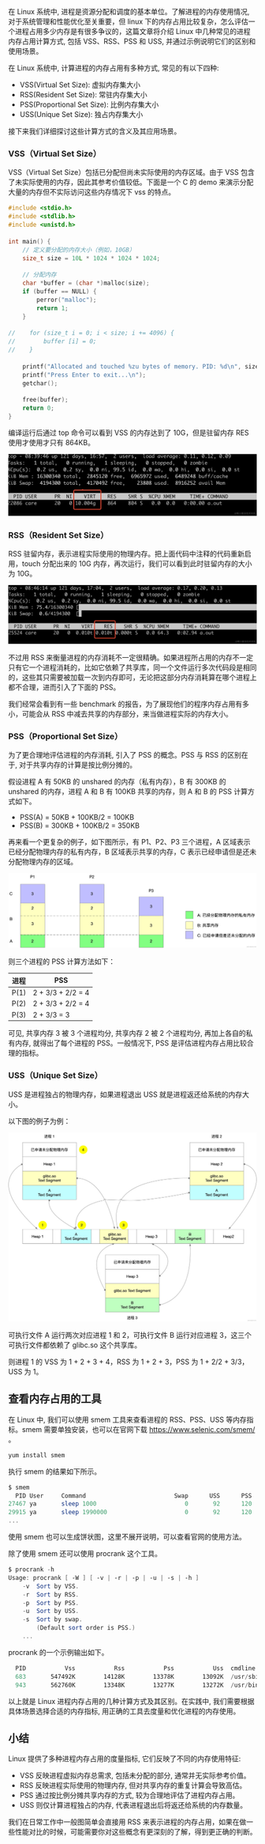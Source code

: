 在 Linux 系统中, 进程是资源分配和调度的基本单位。了解进程的内存使用情况, 对于系统管理和性能优化至关重要，但 linux 下的内存占用比较复杂，怎么评估一个进程占用多少内存是有很多争议的，这篇文章将介绍 Linux 中几种常见的进程内存占用计算方式, 包括 VSS、RSS、PSS 和 USS, 并通过示例说明它们的区别和使用场景。

在 Linux 系统中, 计算进程的内存占用有多种方式, 常见的有以下四种:

*   VSS(Virtual Set Size): 虚拟内存集大小
*   RSS(Resident Set Size): 常驻内存集大小
*   PSS(Proportional Set Size): 比例内存集大小
*   USS(Unique Set Size): 独占内存集大小

接下来我们详细探讨这些计算方式的含义及其应用场景。

### VSS（Virtual Set Size）

VSS（Virtual Set Size）包括已分配但尚未实际使用的内存区域。由于 VSS 包含了未实际使用的内存，因此其参考价值较低。下面是一个 C 的 demo 来演示分配大量的内存但不实际访问这些内存情况下 vss 的特点。

```c
#include <stdio.h>
#include <stdlib.h>
#include <unistd.h>

int main() {
    // 定义要分配的内存大小（例如，10GB）
    size_t size = 10L * 1024 * 1024 * 1024;

    // 分配内存
    char *buffer = (char *)malloc(size);
    if (buffer == NULL) {
        perror("malloc");
        return 1;
    }

//    for (size_t i = 0; i < size; i += 4096) {
//        buffer [i] = 0;
//    }

    printf("Allocated and touched %zu bytes of memory. PID: %d\n", size, getpid());
    printf("Press Enter to exit...\n");
    getchar();

    free(buffer);
    return 0;
}
```

编译运行后通过 top 命令可以看到 VSS 的内存达到了 10G，但是驻留内存 RES 使用才使用才只有 864KB。

![](image/memory8.png)

### RSS（Resident Set Size）

RSS 驻留内存，表示进程实际使用的物理内存。把上面代码中注释的代码重新启用，touch 分配出来的 10G 内存，再次运行，我们可以看到此时驻留内存的大小为 10G。

![](image/memory9.png)

不过用 RSS 来衡量进程的内存消耗不一定很精确。如果进程所占用的内存不一定只有它一个进程消耗的，比如它依赖了共享库，同一个文件运行多次代码段是相同的，这些其只需要被加载一次到内存即可，无论把这部分内存消耗算在哪个进程上都不合理，进而引入了下面的 PSS。

我们经常会看到有一些 benchmark 的报告，为了展现他们的程序内存占用有多小，可能会从 RSS 中减去共享的内存部分，来当做进程实际的内存大小。

### PSS（Proportional Set Size）

为了更合理地评估进程的内存消耗, 引入了 PSS 的概念。PSS 与 RSS 的区别在于, 对于共享内存的计算是按比例分摊的。

假设进程 A 有 50KB 的 unshared 的内存（私有内存），B 有 300KB 的 unshared 的内存，进程 A 和 B 有 100KB 共享的内存，则 A 和 B 的 PSS 计算方式如下。

*   PSS(A) = 50KB + 100KB/2 = 100KB
*   PSS(B) = 300KB + 100KB/2 = 350KB

再来看一个更复杂的例子，如下图所示，有 P1、P2、P3 三个进程，A 区域表示已经分配物理内存的私有内存，B 区域表示共享的内存，C 表示已经申请但是还未分配物理内存的区域。

![](image/memory10.png)

则三个进程的 PSS 计算方法如下：

| 进程 | PSS               |
| ---- | ----------------- |
| P(1) | 2 + 3/3 + 2/2 = 4 |
| P(2) | 2 + 3/3 + 2/2 = 4 |
| P(3) | 2 + 3/3 = 3       |

可见, 共享内存 3 被 3 个进程均分, 共享内存 2 被 2 个进程均分, 再加上各自的私有内存, 就得出了每个进程的 PSS。一般情况下, PSS 是评估进程内存占用比较合理的指标。

### USS（Unique Set Size）

USS 是进程独占的物理内存，如果进程退出 USS 就是进程返还给系统的内存大小。

以下图的例子为例：

![](image/memory11.png)

可执行文件 A 运行两次对应进程 1 和 2，可执行文件 B 运行对应进程 3，这三个可执行文件都依赖了 glibc.so 这个共享库。

则进程 1 的 VSS 为 1 + 2 + 3 + 4，RSS 为 1 + 2 + 3，PSS 为 1 + 2/2 + 3/3，USS 为 1。

## 查看内存占用的工具

在 Linux 中, 我们可以使用 smem 工具来查看进程的 RSS、PSS、USS 等内存指标。smem 需要单独安装，也可以在官网下载 <https://www.selenic.com/smem/> 。

```powershell
yum install smem 
```

执行 smem 的结果如下所示。

```powershell
$ smem
  PID User     Command                         Swap      USS      PSS      RSS
27467 ya       sleep 1000                         0       92      120      608
29915 ya       sleep 1990000                      0       92      120      608
...
```

使用 smem 也可以生成饼状图，这里不展开说明，可以查看官网的使用方法。

除了使用 smem 还可以使用 procrank 这个工具。

```powershell
$ procrank -h
Usage: procrank [ -W ] [ -v | -r | -p | -u | -s | -h ]
    -v  Sort by VSS.
    -r  Sort by RSS.
    -p  Sort by PSS.
    -u  Sort by USS.
    -s  Sort by swap.
        (Default sort order is PSS.)
    ...
```

procrank 的一个示例输出如下。

```powershell
  PID           Vss           Rss           Pss           Uss  cmdline
  683       547492K        14128K        13378K        13092K  /usr/sbin/NetworkManager
  943       562760K        13348K        13277K        13272K  /usr/bin/python
```

以上就是 Linux 进程内存占用的几种计算方式及其区别。在实践中, 我们需要根据具体场景选择合适的内存指标, 用正确的工具去度量和优化进程的内存使用。

## 小结

Linux 提供了多种进程内存占用的度量指标, 它们反映了不同的内存使用特征:

*   VSS 反映进程虚拟内存总需求, 包括未分配的部分, 通常并无实际参考价值。
*   RSS 反映进程实际使用的物理内存, 但对共享内存的重复计算会导致高估。
*   PSS 通过按比例分摊共享内存的方式, 较为合理地评估了进程内存占用。
*   USS 则仅计算进程独占的内存, 代表进程退出后将返还给系统的内存数量。

我们在日常工作中一般图简单会直接用 RSS 来表示进程的内存占用，如果在做一些性能对比的时候，可能需要你对这些概念有更深刻的了解，得到更正确的判断。
